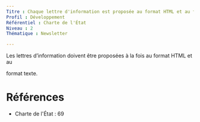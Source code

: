 ```yaml
---
Titre : Chaque lettre d'information est proposée au format HTML et au format texte.
Profil : Développement
Référentiel : Charte de l'État
Niveau : 2
Thématique : Newsletter

---
```

Les lettres d’information doivent être proposées à la fois au format HTML et au

format texte.

# Références

*   Charte de l'État : 69